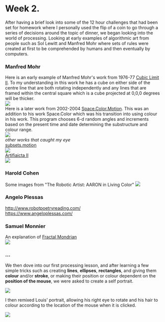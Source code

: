 # Week 2. 
After having a brief look into some of the 12 hour challenges that had been set for homework where I personally used the flip of a coin to go through a series of decisions around the topic of dinner, we began looking into the world of processing. Looking at early examples of algorithmic art from people such as Sol Lewitt and Manfred Mohr where sets of rules were created at first to be comprehended by humans and then eventually by computers.<br/>
### Manfred Mohr
Here is an early example of Manfred Mohr's work from 1976-77 [Cubic Limit II](http://www.emohr.com/ww4_out.html). To my understanding in this work he has a cube on either side of the centre line that are both rotating independently and any lines that are framed within the central square which is a cube projected at 0,0,0 degrees will be thicker.<br/>
<img src=https://github.com/V1NNYB4RT3L5/Slave-To-The-Algorithm-/blob/master/Week%202/Cube%20limit%20II%20.jpg><br/>
Here is a later work from 2002-2004 [Space.Color.Motion](https://vimeo.com/145946715). This was an addition to his work Space.Color which was his transition into using colour in his work. This program chooses 6-d random angles and increments based on the present time and date determining the substructure and colour range.<br/>
<img src=https://github.com/V1NNYB4RT3L5/Slave-To-The-Algorithm-/blob/master/Week%202/space%20colour.jpg><br/>
*other works that caught my eye*<br/>
[subsets.motion](https://vimeo.com/145943730)<br/>
<img src=https://github.com/V1NNYB4RT3L5/Slave-To-The-Algorithm-/blob/master/Week%202/subsets.jpg><br/>
[Artifiaicta II](http://www.emohr.com/ww4_out.html)<br/>
<img src=https://github.com/V1NNYB4RT3L5/Slave-To-The-Algorithm-/blob/master/Week%202/Artifacta%20II.jpg>
### Harold Cohen
Some images from "The Robotic Artist: AARON in Living Color"
<img src=https://github.com/V1NNYB4RT3L5/Slave-To-The-Algorithm-/blob/master/Week%202/flowers%20cohen.jpg>
### Angelo Plessas 
http://www.robotpoetryreading.com/<br/>
https://www.angeloplessas.com/<br/>
### Samuel Monnier
An explanation of [Fractal Mondrian](http://www.algorithmic-worlds.net/blog/blog.php?Post=20110201)<br/>
<img src=https://github.com/V1NNYB4RT3L5/Slave-To-The-Algorithm-/blob/master/Week%202/fraactal%20mondrian.jpg>
### ...
We then dove into our first processing lesson, and after learning a few simple tricks such as creating **lines**, **ellipses**, **rectangles**, and giving them **colour** and/or **stroke**, or making their position or colour dependent on the **position of the mouse**, we were asked to create a self portrait. <br/>

<img src=https://github.com/V1NNYB4RT3L5/Slave-To-The-Algorithm-/blob/master/Week%202/Screen%20Shot%202020-07-31%20at%201.03.57%20pm.png><br/>

I then remixed Louis' portrait, allowing his right eye to rotate and his hair to colour according to the location of the mouse when it is clicked. <br/>

<img src=https://github.com/V1NNYB4RT3L5/Slave-To-The-Algorithm-/blob/master/Week%202/Untitled-1.png>
